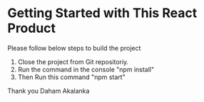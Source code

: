 # Getting Started with This React Product

Please follow below steps to build the project

1. Close the project from Git repositoriy. 
2. Run the command in the console "npm install"
3. Then Run this command "npm start"

Thank you
Daham Akalanka